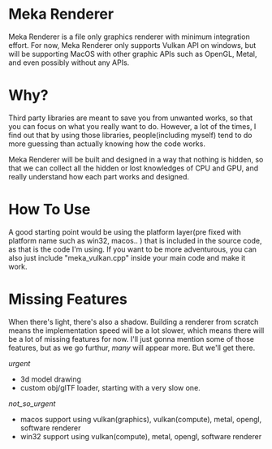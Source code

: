 # Meka Renderer
Meka Renderer is a file only graphics renderer with minimum integration effort. 
For now, Meka Renderer only supports Vulkan API on windows, but will be supporting MacOS with other graphic APIs such as OpenGL, Metal, and even possibly without any APIs.

# Why?
Third party libraries are meant to save you from unwanted works, so that you can focus on what you really want to do. 
However, a lot of the times, I find out that by using those libraries, people(including myself) tend to do more guessing than actually knowing how the code works.

Meka Renderer will be built and designed in a way that nothing is hidden, so that we can collect all the hidden or lost knowledges of CPU and GPU, and really understand how each part works and designed.

# How To Use
A good starting point would be using the platform layer(pre fixed with platform name such as win32, macos.. ) that is included in the source code, as that is the code I'm using.
If you want to be more adventurous, you can also just include "meka_vulkan.cpp" inside your main code and make it work.

# Missing Features
When there's light, there's also a shadow. Building a renderer from scratch means the implementation speed will be a lot slower, which means there will be a lot of missing 
features for now. I'll just gonna mention some of those features, but as we go furthur, _many_ will appear more. But we'll get there.

_urgent_
- 3d model drawing
- custom obj/glTF loader, starting with a very slow one.

_not_so_urgent_
- macos support using vulkan(graphics), vulkan(compute), metal, opengl, software renderer
- win32 support using vulkan(compute), metal, opengl, software renderer
